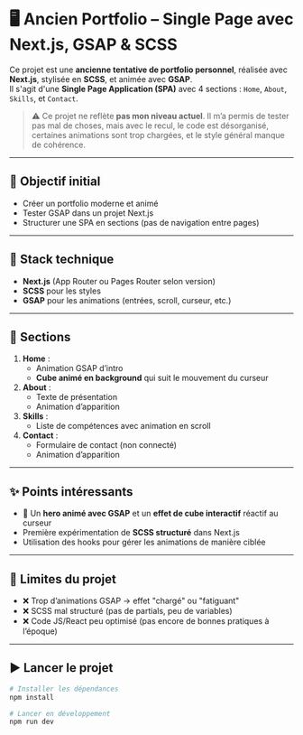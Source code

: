 # 🖥️ Ancien Portfolio – Single Page avec Next.js, GSAP & SCSS

Ce projet est une **ancienne tentative de portfolio personnel**, réalisée avec **Next.js**, stylisée en **SCSS**, et animée avec **GSAP**.  
Il s'agit d'une **Single Page Application (SPA)** avec 4 sections : `Home`, `About`, `Skills`, et `Contact`.

> ⚠️ Ce projet ne reflète **pas mon niveau actuel**. Il m’a permis de tester pas mal de choses, mais avec le recul, le code est désorganisé, certaines animations sont trop chargées, et le style général manque de cohérence.

---

## 🎯 Objectif initial

- Créer un portfolio moderne et animé
- Tester GSAP dans un projet Next.js
- Structurer une SPA en sections (pas de navigation entre pages)

---

## 🔧 Stack technique

- **Next.js** (App Router ou Pages Router selon version)
- **SCSS** pour les styles
- **GSAP** pour les animations (entrées, scroll, curseur, etc.)

---

## 📄 Sections

1. **Home** :
   - Animation GSAP d’intro
   - **Cube animé en background** qui suit le mouvement du curseur
2. **About** :
   - Texte de présentation
   - Animation d’apparition
3. **Skills** :
   - Liste de compétences avec animation en scroll
4. **Contact** :
   - Formulaire de contact (non connecté)
   - Animation d’apparition

---

## ✨ Points intéressants

- 🎯 Un **hero animé avec GSAP** et un **effet de cube interactif** réactif au curseur
- Première expérimentation de **SCSS structuré** dans Next.js
- Utilisation des hooks pour gérer les animations de manière ciblée

---

## 🧪 Limites du projet

- ❌ Trop d’animations GSAP → effet "chargé" ou "fatiguant"
- ❌ SCSS mal structuré (pas de partials, peu de variables)
- ❌ Code JS/React peu optimisé (pas encore de bonnes pratiques à l’époque)

---

## ▶️ Lancer le projet

```bash
# Installer les dépendances
npm install

# Lancer en développement
npm run dev
```
